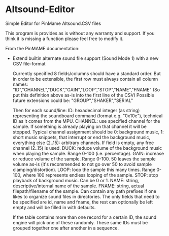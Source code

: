 # Altsound-Editor
Simple Editor for PinMame Altsound.CSV files

This program is provides as is without any warranty and support.
If you think it is missing a function please feel free to modify it.

From the PinMAME documentation:

- Extend builtin alternate sound file support (Sound Mode 1) with a new CSV file-format

  Currently specified 8 fields/columns should have a standard order. But in order to be extensible, the first row must always contain all column names:
   "ID","CHANNEL","DUCK","GAIN","LOOP","STOP","NAME","FNAME"
  (So put this definition above as-is into the first line of the CSV)
  Possible future extensions could be:
   "GROUP","SHAKER","SERIAL"

  Then for each sound/line:
   ID: hexadecimal integer (as string) representing the soundboard command (format e.g. "0x10e"), technical ID as it comes from the MPU.
   CHANNEL: use specified channel for the sample. If something is already playing on that channel it will be stopped. Typical channel assignment should be 0: background music, 1: short music snippets, that interrupt or end the background music, everything else (2..15): arbitrary channels. If field is empty, any free channel (2..15) is used.
   DUCK: reduce volume of the background music when playing the sample. Range 0-100 (i.e. percentage).
   GAIN: increase or reduce volume of the sample. Range 0-100. 50 leaves the sample volume as-is (it's recommended to not go over 50 to avoid sample clamping/distortion).
   LOOP: loop the sample this many times. Range 0-100, where 100 represents endless looping of the sample.
   STOP: stop playback of background music. Can be 0 or 1.
   NAME: string, descriptive/internal name of the sample.
   FNAME: string, actual filepath/filename of the sample. Can contain any path prefixes if one likes to organize sound files in directories.
  The only fields that need to be specified are id, name and fname, the rest can optionally be left empty and will be filled in with defaults.

  If the table contains more than one record for a certain ID, the sound engine will pick one of these randomly. These same IDs must be grouped together one after another in a sequence.
